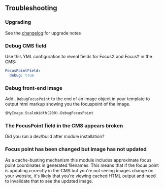 ## Troubleshooting

### Upgrading

See the [changelog](../../changelog.md) for upgrade notes

### Debug CMS field

Use this YML configuration to reveal fields for FocusX and FocusY in the CMS:

```yml
FocusPointField:
  debug: true
```

### Debug front-end image

Add `.DebugFocusPoint` to the end of an image object in your template to output html markup showing you the focuspoint of the image.

```html
$MyImage.ScaleWidth(200).DebugFocusPoint
```

### The FocusPoint field in the CMS appears broken

Did you run a dev/build after module installation?

### Focus point has been changed but image has not updated

As a cache-busting mechanism this module includes approximate focus point coordinates in generated filenames. This means that if the focus point is updating correctly in the CMS but you're not seeing images change on your website, it's likely that you're viewing cached HTML output and need to invalidate that to see the updated image.
